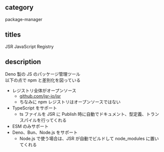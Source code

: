 ## category

package-manager

## titles

JSR
JavaScript Registry

## description

Deno 製の JS のパッケージ管理ツール  
以下の点で npm と差別化を図っている

- レジストリ全体がオープンソース
  - <a href="https://github.com/jsr-io/jsr" target="_blank">github.com/jsr-io/jsr</a>
  - ちなみに npm レジストリはオープンソースではない
- TypeScript をサポート
  - ts ファイルを JSR に Publish 時に自動でドキュメント、型定義、トランスパイルを行ってくれる
- ESM のみサポート
- Deno、Bun、Node.js をサポート
  - Node.js で使う場合は、JSR が自動でビルドして node_modules に置いてくれる
